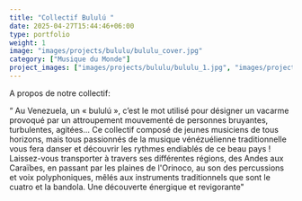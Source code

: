 ```yaml
---
title: "Collectif Bululú "
date: 2025-04-27T15:44:46+06:00
type: portfolio
weight: 1
image: "images/projects/bululu/bululu_cover.jpg"
category: ["Musique du Monde"]
project_images: ["images/projects/bululu/bululu_1.jpg", "images/projects/bululu/bululu_2.jpg"]
---
```


A propos de notre collectif:

“ Au Venezuela, un « bululú », c’est le mot utilisé pour désigner un vacarme provoqué par un attroupement mouvementé de personnes bruyantes, turbulentes, agitées...  Ce collectif composé de jeunes musiciens de tous horizons, mais tous passionnés de la musique vénézuélienne traditionnelle vous fera danser et découvrir les rythmes endiablés de ce beau pays ! 
Laissez-vous transporter à travers ses différentes régions, des Andes aux Caraïbes, en passant par les plaines de l'Orinoco, au son des percussions et voix polyphoniques, mêlés aux instruments traditionnels  que sont le cuatro et la bandola. 
Une découverte énergique et revigorante"